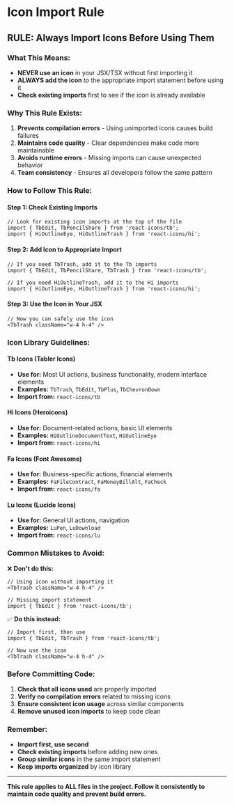 # Icon Import Rule

## **RULE: Always Import Icons Before Using Them**

### **What This Means:**
- **NEVER use an icon** in your JSX/TSX without first importing it
- **ALWAYS add the icon** to the appropriate import statement before using it
- **Check existing imports** first to see if the icon is already available

### **Why This Rule Exists:**
1. **Prevents compilation errors** - Using unimported icons causes build failures
2. **Maintains code quality** - Clear dependencies make code more maintainable
3. **Avoids runtime errors** - Missing imports can cause unexpected behavior
4. **Team consistency** - Ensures all developers follow the same pattern

### **How to Follow This Rule:**

#### **Step 1: Check Existing Imports**
```tsx
// Look for existing icon imports at the top of the file
import { TbEdit, TbPencilShare } from 'react-icons/tb';
import { HiOutlineEye, HiOutlineTrash } from 'react-icons/hi';
```

#### **Step 2: Add Icon to Appropriate Import**
```tsx
// If you need TbTrash, add it to the Tb imports
import { TbEdit, TbPencilShare, TbTrash } from 'react-icons/tb';

// If you need HiOutlineTrash, add it to the Hi imports
import { HiOutlineEye, HiOutlineTrash } from 'react-icons/hi';
```

#### **Step 3: Use the Icon in Your JSX**
```tsx
// Now you can safely use the icon
<TbTrash className="w-4 h-4" />
```

### **Icon Library Guidelines:**

#### **Tb Icons (Tabler Icons)**
- **Use for:** Most UI actions, business functionality, modern interface elements
- **Examples:** `TbTrash`, `TbEdit`, `TbPlus`, `TbChevronDown`
- **Import from:** `react-icons/tb`

#### **Hi Icons (Heroicons)**
- **Use for:** Document-related actions, basic UI elements
- **Examples:** `HiOutlineDocumentText`, `HiOutlineEye`
- **Import from:** `react-icons/hi`

#### **Fa Icons (Font Awesome)**
- **Use for:** Business-specific actions, financial elements
- **Examples:** `FaFileContract`, `FaMoneyBillAlt`, `FaCheck`
- **Import from:** `react-icons/fa`

#### **Lu Icons (Lucide Icons)**
- **Use for:** General UI actions, navigation
- **Examples:** `LuPen`, `LuDownload`
- **Import from:** `react-icons/lu`

### **Common Mistakes to Avoid:**

❌ **Don't do this:**
```tsx
// Using icon without importing it
<TbTrash className="w-4 h-4" />

// Missing import statement
import { TbEdit } from 'react-icons/tb';
```

✅ **Do this instead:**
```tsx
// Import first, then use
import { TbEdit, TbTrash } from 'react-icons/tb';

// Now use the icon
<TbTrash className="w-4 h-4" />
```

### **Before Committing Code:**
1. **Check that all icons used** are properly imported
2. **Verify no compilation errors** related to missing icons
3. **Ensure consistent icon usage** across similar components
4. **Remove unused icon imports** to keep code clean

### **Remember:**
- **Import first, use second**
- **Check existing imports** before adding new ones
- **Group similar icons** in the same import statement
- **Keep imports organized** by icon library

---

**This rule applies to ALL files in the project. Follow it consistently to maintain code quality and prevent build errors.**
